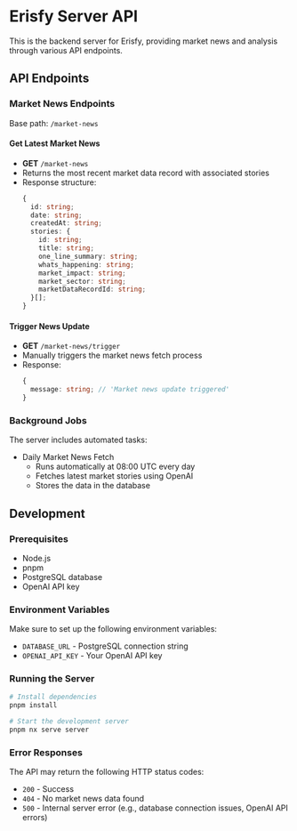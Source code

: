 # Erisfy Server API

This is the backend server for Erisfy, providing market news and analysis through various API endpoints.

## API Endpoints

### Market News Endpoints

Base path: `/market-news`

#### Get Latest Market News
- **GET** `/market-news`
- Returns the most recent market data record with associated stories
- Response structure:
  ```typescript
  {
    id: string;
    date: string;
    createdAt: string;
    stories: {
      id: string;
      title: string;
      one_line_summary: string;
      whats_happening: string;
      market_impact: string;
      market_sector: string;
      marketDataRecordId: string;
    }[];
  }
  ```

#### Trigger News Update
- **GET** `/market-news/trigger`
- Manually triggers the market news fetch process
- Response:
  ```typescript
  {
    message: string; // 'Market news update triggered'
  }
  ```

### Background Jobs

The server includes automated tasks:

- Daily Market News Fetch
  - Runs automatically at 08:00 UTC every day
  - Fetches latest market stories using OpenAI
  - Stores the data in the database

## Development

### Prerequisites
- Node.js
- pnpm
- PostgreSQL database
- OpenAI API key

### Environment Variables
Make sure to set up the following environment variables:
- `DATABASE_URL` - PostgreSQL connection string
- `OPENAI_API_KEY` - Your OpenAI API key

### Running the Server
```bash
# Install dependencies
pnpm install

# Start the development server
pnpm nx serve server
```

### Error Responses
The API may return the following HTTP status codes:
- `200` - Success
- `404` - No market news data found
- `500` - Internal server error (e.g., database connection issues, OpenAI API errors)
